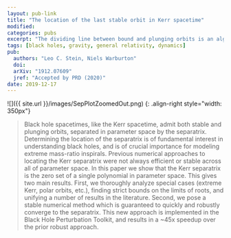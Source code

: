 ```yaml
---
layout: pub-link
title: "The location of the last stable orbit in Kerr spacetime"
modified:
categories: pubs
excerpt: "The dividing line between bound and plunging orbits is an algebraic variety"
tags: [black holes, gravity, general relativity, dynamics]
pub:
  authors: "Leo C. Stein, Niels Warburton"
  doi:
  arXiv: "1912.07609"
  jref: "Accepted by PRD (2020)"
date: 2019-12-17
---
```


![]({{ site.url }}/images/SepPlotZoomedOut.png)
{: .align-right style="width: 350px"}
> Black hole spacetimes, like the Kerr spacetime, admit both stable
> and plunging orbits, separated in parameter space by the
> separatrix. Determining the location of the separatrix is of
> fundamental interest in understanding black holes, and is of crucial
> importance for modeling extreme mass-ratio inspirals. Previous
> numerical approaches to locating the Kerr separatrix were not always
> efficient or stable across all of parameter space. In this paper we
> show that the Kerr separatrix is the zero set of a single polynomial
> in parameter space. This gives two main results. First, we
> thoroughly analyze special cases (extreme Kerr, polar orbits, etc.),
> finding strict bounds on the limits of roots, and unifying a number
> of results in the literature. Second, we pose a stable numerical
> method which is guaranteed to quickly and robustly converge to the
> separatrix. This new approach is implemented in the Black Hole
> Perturbation Toolkit, and results in a ~45x speedup over the prior
> robust approach.
